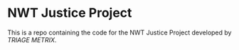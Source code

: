 # NWT Justice Project

This is a repo containing the code for the NWT Justice Project developed
by *TRIAGE METRIX*.
